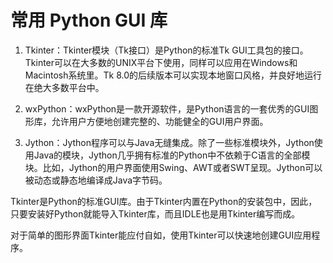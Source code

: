 # 常用 Python GUI 库

1. Tkinter：Tkinter模块（Tk接口）是Python的标准Tk GUI工具包的接口。Tkinter可以在大多数的UNIX平台下使用，同样可以应用在Windows和Macintosh系统里。Tk 8.0的后续版本可以实现本地窗口风格，并良好地运行在绝大多数平台中。

2. wxPython：wxPython是一款开源软件，是Python语言的一套优秀的GUI图形库，允许用户方便地创建完整的、功能健全的GUI用户界面。

3. Jython：Jython程序可以与Java无缝集成。除了一些标准模块外，Jython使用Java的模块，Jython几乎拥有标准的Python中不依赖于C语言的全部模块。比如，Jython的用户界面使用Swing、AWT或者SWT呈现。Jython可以被动态或静态地编译成Java字节码。

Tkinter是Python的标准GUI库。由于Tkinter内置在Python的安装包中，因此，只要安装好Python就能导入Tkinter库，而且IDLE也是用Tkinter编写而成。

对于简单的图形界面Tkinter能应付自如，使用Tkinter可以快速地创建GUI应用程序。